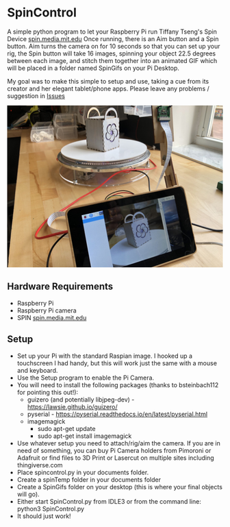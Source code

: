# SpinControl
A simple python program to let your Raspberry Pi run Tiffany Tseng's Spin Device [spin.media.mit.edu](http://spin.media.mit.edu)
Once running, there is an Aim button and a Spin button. Aim turns the camera on for 10 seconds so that you can set up your rig, the Spin button will take 16 images, spinning your object 22.5 degrees between each image, and stitch them together into an animated GIF which will be placed in a folder named SpinGifs on your Pi Desktop.

My goal was to make this simple to setup and use, taking a cue from its creator and her elegant tablet/phone apps. Please leave any problems / suggestion in [Issues](https://github.com/PCswanson/spincontrol/issues)

![alt text](https://github.com/PCswanson/spincontrol/blob/master/IMG_3986.jpg)


## Hardware Requirements
* Raspberry Pi
* Raspberry Pi camera
* SPIN [spin.media.mit.edu](http://spin.media.mit.edu)


## Setup
* Set up your Pi with the standard Raspian image. I hooked up a touchscreen I had handy, but this will work just the same with a mouse and keyboard.
* Use the Setup program to enable the Pi Camera.
* You will need to install the following packages (thanks to bsteinbach112 for pointing this out!):
  * guizero (and potentially libjpeg-dev) - https://lawsie.github.io/guizero/
  * pyserial -  https://pyserial.readthedocs.io/en/latest/pyserial.html
  * imagemagick
    * sudo apt-get update
    * sudo apt-get install imagemagick
* Use whatever setup you need to attach/rig/aim the camera. If you are in need of something, you can buy Pi Camera holders from Pimoroni or Adafruit or find files to 3D Print or Lasercut on multiple sites including thingiverse.com
* Place spincontrol.py in your documents folder.
* Create a spinTemp folder in your documents folder
* Create a SpinGifs folder on your desktop (this is where your final objects will go).
* Either start SpinControl.py from IDLE3 or from the command line: python3 SpinControl.py
* It should just work!
